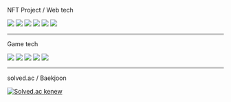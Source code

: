 NFT Project / Web tech

<div align="left">
	<img src="https://img.shields.io/badge/Solidity-363636?style=flat&logo=Solidity&logoColor=white" />
	<img src="https://img.shields.io/badge/JavaScript-F7DF1E?style=flat&logo=JavaScript&logoColor=white" />
	<img src="https://img.shields.io/badge/TypeScript-1572B6?style=flat&logo=TypeScript&logoColor=white" />
	<img src="https://img.shields.io/badge/PYTHON-3776AB?style=flat&logo=PYTHON&logoColor=white" />
	<img src="https://img.shields.io/badge/HTML5-E34F26?style=flat&logo=HTML5&logoColor=white" />
	<img src="https://img.shields.io/badge/CSS3-1572B6?style=flat&logo=CSS3&logoColor=white" />
</div>   

---

Game tech   

<div align="left">
	<img src="https://img.shields.io/badge/Unity-3776AB?style=flat&logo=Unity&logoColor=#FFFFFF" />
  <img src="https://img.shields.io/badge/C%23-3f8324?style=flat-square&logo=C%20Sharp&logoColor=white"/> 
	<img src="https://img.shields.io/badge/C++-00599C?style=flat-square&logo=C%2B%2B&logoColor=white"/> 
  <img src="https://img.shields.io/badge/C-A8B9CC?style=flat-square&logo=C&logoColor=white"/>
  <img src="https://img.shields.io/badge/Java-E34F26?style=flat-square&logo=Java&logoColor=white"/>
</div>   

--- 
solved.ac / Baekjoon   

[![Solved.ac 
kenew](http://mazassumnida.wtf/api/mini/generate_badge?boj=kenew)](https://solved.ac/kenew)
